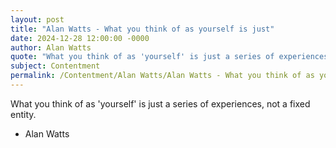 ```yaml
---
layout: post
title: "Alan Watts - What you think of as yourself is just"
date: 2024-12-28 12:00:00 -0000
author: Alan Watts
quote: "What you think of as 'yourself' is just a series of experiences, not a fixed entity."
subject: Contentment
permalink: /Contentment/Alan Watts/Alan Watts - What you think of as yourself is just
---
```


What you think of as 'yourself' is just a series of experiences, not a fixed entity.

- Alan Watts

